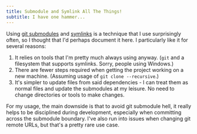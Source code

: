 ```yaml
---
title: Submodule and Symlink All The Things!
subtitle: I have one hammer...
---
```

Using [git submodules] and [symlinks] is a technique that I use surprisingly
often, so I thought that I'd perhaps document it here. I particularly like it
for several reasons:

1. It relies on tools that I'm pretty much always using anyway. (`git` and
a filesystem that supports symlinks. Sorry, people using Windows.)
1. There are fewer steps required when getting the project working on a new
machine. (Assuming usage of `git clone --recursive`.)
1. It's simpler to update files from said dependencies - I can treat them as
normal files and update the submodules at my leisure. No need to change
directories or tools to make changes.

For my usage, the main downside is that to avoid git submodule hell, it really
helps to be disciplined during development, especially when committing across
the submodule boundary. I've also run into issues when changing git remote
URLs, but that's a pretty rare use case.



[git submodules]: https://git-scm.com/docs/git-submodule
[symlinks]: http://www.freebsd.org/cgi/man.cgi?ln
